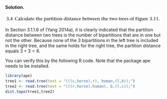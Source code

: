 **Solution.**

<p>
  <img src="img/3.4-P.png">
</p>

In Section 3.1.1.6 of (Yang 2014a), it is clearly indicated that the
partition distance between two trees is the number of bipartitions that
are in one but not the other. Because none of the 3 bipartitions in the
left tree is included in the right tree, and the same holds for the
right tree, the partition distance equals $3 + 3 = 6$.

You can verify this by the following R code. Note that the package ape
needs to be installed.
```R
library(ape)
tree1 <- read.tree(text = "(((c,horse),r), human,(l,b));")
tree2 <- read.tree(text = "(((r,horse),human), b,(l,c));")
dist.topo(tree1,tree2)
```
